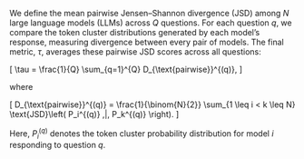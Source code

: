 We define the mean pairwise Jensen–Shannon divergence (JSD) among $N$ large language models (LLMs) across $Q$ questions. 
For each question $q$, we compare the token cluster distributions generated by each model’s response, 
measuring divergence between every pair of models. The final metric, $\tau$, averages these pairwise JSD scores across all questions:

\[
\tau = \frac{1}{Q} \sum_{q=1}^{Q} D_{\text{pairwise}}^{(q)},
\]

where

\[
D_{\text{pairwise}}^{(q)} = \frac{1}{\binom{N}{2}} 
\sum_{1 \leq i < k \leq N} 
\text{JSD}\left( P_i^{(q)} \,\|\, P_k^{(q)} \right).
\]

Here, $P_i^{(q)}$ denotes the token cluster probability distribution for model $i$ responding to question $q$.
